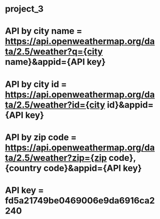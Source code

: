 # project_3

# API by city name = https://api.openweathermap.org/data/2.5/weather?q={city name}&appid={API key}

# API by city id = https://api.openweathermap.org/data/2.5/weather?id={city id}&appid={API key}

# API by zip code = https://api.openweathermap.org/data/2.5/weather?zip={zip code},{country code}&appid={API key}

# API key =  fd5a21749be0469006e9da6916ca2240